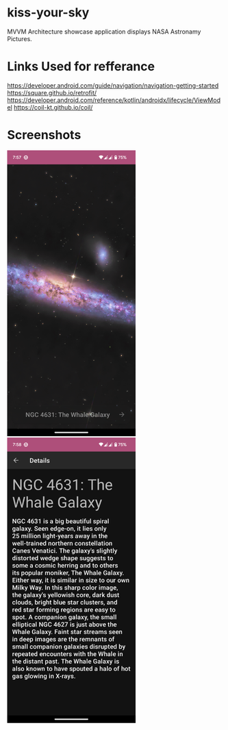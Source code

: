 # kiss-your-sky
MVVM Architecture showcase application displays NASA Astronamy Pictures.

# Links Used for refferance

https://developer.android.com/guide/navigation/navigation-getting-started
https://square.github.io/retrofit/
https://developer.android.com/reference/kotlin/androidx/lifecycle/ViewModel
https://coil-kt.github.io/coil/

# Screenshots

<img src="https://github.com/goputtanz/kiss-your-sky/blob/master/images/home.png" width="300"/><img src="https://github.com/goputtanz/kiss-your-sky/blob/master/images/details.png" width="300"/>

